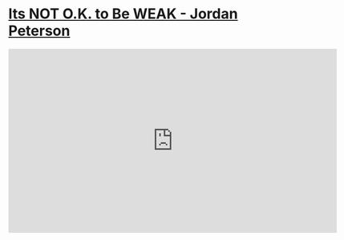 # [Its NOT O.K. to Be WEAK - Jordan Peterson](https://www.youtube.com/watch?v=5G8Gwr5JJ6Y)

<iframe width="655" height="368" src="https://www.youtube.com/embed/5G8Gwr5JJ6Y" frameborder="0" allow="accelerometer; autoplay; clipboard-write; encrypted-media; gyroscope; picture-in-picture" allowfullscreen></iframe>

<!-- TODO Add Intriguing Follow-up Questions -->
